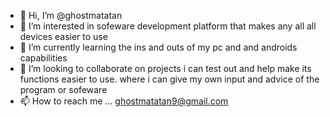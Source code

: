 - 👋 Hi, I’m @ghostmatatan
- 👀 I’m interested in sofeware development platform that makes any all all devices easier to use
- 🌱 I’m currently learning the ins and outs of my pc and and androids capabilities 
- 💞️ I’m looking to collaborate on projects i can test out and help make its functions easier to use.  where i can give my own input and advice of the program or sofeware 
- 📫 How to reach me ... ghostmatatan9@gmail.com

<!---
ghostmatatan/ghostmatatan is a ✨ special ✨ repository because its `README.md` (this file) appears on your GitHub profile.
You can click the Preview link to take a look at your changes.
--->

